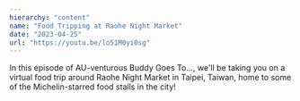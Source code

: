 ```yaml
---
hierarchy: "content"
name: "Food Tripping at Raohe Night Market"
date: "2023-04-25"
url: "https://youtu.be/lo51M0yi0sg"
---
```


In this episode of AU-venturous Buddy Goes To..., we'll be taking you on a virtual food trip around Raohe Night Market in Taipei, Taiwan, home to some of the Michelin-starred food stalls in the city!